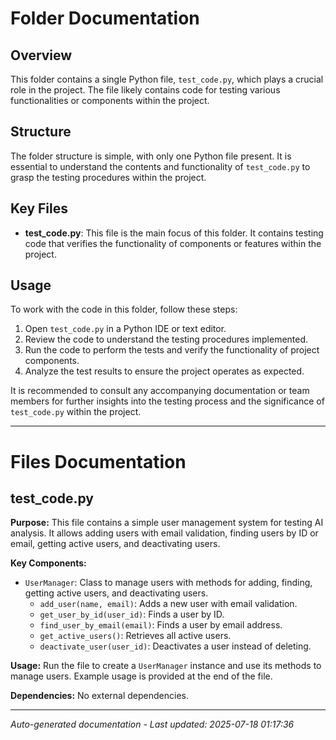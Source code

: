 # Folder Documentation

## Overview
This folder contains a single Python file, `test_code.py`, which plays a crucial role in the project. The file likely contains code for testing various functionalities or components within the project.

## Structure
The folder structure is simple, with only one Python file present. It is essential to understand the contents and functionality of `test_code.py` to grasp the testing procedures within the project.

## Key Files
- **test_code.py**: This file is the main focus of this folder. It contains testing code that verifies the functionality of components or features within the project.

## Usage
To work with the code in this folder, follow these steps:
1. Open `test_code.py` in a Python IDE or text editor.
2. Review the code to understand the testing procedures implemented.
3. Run the code to perform the tests and verify the functionality of project components.
4. Analyze the test results to ensure the project operates as expected.

It is recommended to consult any accompanying documentation or team members for further insights into the testing process and the significance of `test_code.py` within the project.

---

# Files Documentation

## test_code.py

**Purpose:** This file contains a simple user management system for testing AI analysis. It allows adding users with email validation, finding users by ID or email, getting active users, and deactivating users.

**Key Components:**
- `UserManager`: Class to manage users with methods for adding, finding, getting active users, and deactivating users.
  - `add_user(name, email)`: Adds a new user with email validation.
  - `get_user_by_id(user_id)`: Finds a user by ID.
  - `find_user_by_email(email)`: Finds a user by email address.
  - `get_active_users()`: Retrieves all active users.
  - `deactivate_user(user_id)`: Deactivates a user instead of deleting.

**Usage:** Run the file to create a `UserManager` instance and use its methods to manage users. Example usage is provided at the end of the file.

**Dependencies:** No external dependencies.

---
*Auto-generated documentation - Last updated: 2025-07-18 01:17:36*
